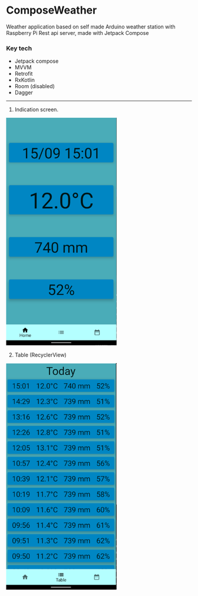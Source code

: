 # ComposeWeather

Weather application based on self made Arduino weather station with Raspberry Pi Rest api server, made with Jetpack Compose

### Key tech
+ Jetpack compose
+ MVVM
+ Retrofit
+ RxKotlin
+ Room (disabled)
+ Dagger


---
1. Indication screen.

<img src="Screenshots/home.png" width="300">

2. Table (RecyclerView)

<img src="Screenshots/table.png" width="300">

